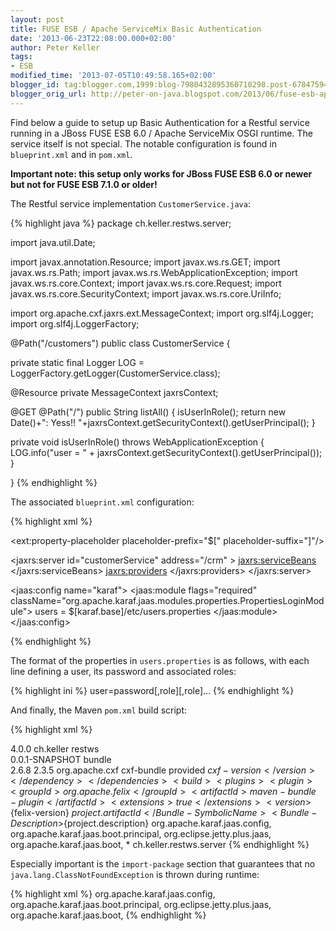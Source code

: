 ```yaml
---
layout: post
title: FUSE ESB / Apache ServiceMix Basic Authentication
date: '2013-06-23T22:08:00.000+02:00'
author: Peter Keller
tags:
- ESB
modified_time: '2013-07-05T10:49:58.165+02:00'
blogger_id: tag:blogger.com,1999:blog-7980432895360710298.post-6784759452137712651
blogger_orig_url: http://peter-on-java.blogspot.com/2013/06/fuse-esb-apache-servicemix-basic.html
---
```


Find below a guide to setup up Basic Authentication for a Restful service running in a JBoss FUSE ESB 6.0 / Apache ServiceMix OSGI runtime. The service itself is not special. The notable configuration is found in `blueprint.xml` and in `pom.xml`.

**Important note: this setup only works for JBoss FUSE ESB 6.0 or newer but not for FUSE ESB 7.1.0 or older!**

The Restful service implementation `CustomerService.java`:
 
{% highlight java %} 
package ch.keller.restws.server;

import java.util.Date;

import javax.annotation.Resource;
import javax.ws.rs.GET;
import javax.ws.rs.Path;
import javax.ws.rs.WebApplicationException;
import javax.ws.rs.core.Context;
import javax.ws.rs.core.Request;
import javax.ws.rs.core.SecurityContext;
import javax.ws.rs.core.UriInfo;

import org.apache.cxf.jaxrs.ext.MessageContext;
import org.slf4j.Logger;
import org.slf4j.LoggerFactory;

@Path("/customers")
public class CustomerService {
 
 private static final Logger LOG = LoggerFactory.getLogger(CustomerService.class);

 @Resource
 private MessageContext jaxrsContext;
 
 @GET
 @Path("/")
 public String listAll() {
  isUserInRole();
  return new Date()+": Yess!! "+jaxrsContext.getSecurityContext().getUserPrincipal();
 }

 private void isUserInRole() throws WebApplicationException {
  LOG.info("user = " + jaxrsContext.getSecurityContext().getUserPrincipal());
 }

}
{% endhighlight %} 
 
The associated `blueprint.xml` configuration:

{% highlight xml %} 
<blueprint xmlns="http://www.osgi.org/xmlns/blueprint/v1.0.0"
 xmlns:xsi="http://www.w3.org/2001/XMLSchema-instance"  
 xmlns:jaxrs="http://cxf.apache.org/blueprint/jaxrs" 
 xmlns:jaas="http://karaf.apache.org/xmlns/jaas/v1.0.0"
 xmlns:ext="http://aries.apache.org/blueprint/xmlns/blueprint-ext/v1.0.0"
 xsi:schemaLocation="
  http://www.osgi.org/xmlns/blueprint/v1.0.0 
    http://www.osgi.org/xmlns/blueprint/v1.0.0/blueprint.xsd
  http://cxf.apache.org/blueprint/jaxrs 
    http://cxf.apache.org/schemas/blueprint/jaxrs.xsd
  http://karaf.apache.org/xmlns/jaas/v1.0.0 
    http://karaf.apache.org/xmlns/jaas/v1.0.0
  http://aries.apache.org/blueprint/xmlns/blueprint-ext/v1.0.0 
    http://aries.apache.org/schemas/blueprint-ext/blueprint-ext.xsd">
      
  <!-- Bean to allow the $[karaf.base] property to be correctly resolved -->
  <ext:property-placeholder placeholder-prefix="$[" placeholder-suffix="]"/>
   
  <jaxrs:server id="customerService" address="/crm" >
    <jaxrs:serviceBeans>
      <ref component-id="customerSvc"/>
    </jaxrs:serviceBeans>
    <jaxrs:providers>
      <ref component-id="authenticationFilter"/>
    </jaxrs:providers>
  </jaxrs:server>
    
  <bean id="customerSvc" class="ch.keller.restws.server.CustomerService"/>
  <bean id="authenticationFilter" 
    class="org.apache.cxf.jaxrs.security.JAASAuthenticationFilter" >            
      <property name="contextName" value="karaf"/>
  </bean>
    
  <jaas:config name="karaf">
    <jaas:module flags="required"
      className="org.apache.karaf.jaas.modules.properties.PropertiesLoginModule">
        users = $[karaf.base]/etc/users.properties
    </jaas:module>
  </jaas:config><br /> 
    
  <!-- Don't forget to expose the BackingEngine as an OSGi service. -->
  <service interface="org.apache.karaf.jaas.modules.BackingEngineFactory">
    <bean class="org.apache.karaf.jaas.modules.properties.PropertiesBackingEngineFactory"/>
  </service>
</blueprint>
{% endhighlight %} 


The format of the properties in `users.properties` is as follows, with each line defining a user, its password and associated roles:  

{% highlight ini %} 
user=password[,role][,role]...
{% endhighlight %} 

And finally, the Maven `pom.xml` build script:  

{% highlight xml %} 
<project xmlns="http://maven.apache.org/POM/4.0.0" 
 xmlns:xsi="http://www.w3.org/2001/XMLSchema-instance"
 xsi:schemaLocation="
   http://maven.apache.org/POM/4.0.0 
     http://maven.apache.org/xsd/maven-4.0.0.xsd">
 
  <modelVersion>4.0.0</modelVersion>
  <groupId>ch.keller</groupId>
  <artifactId>restws</artifactId><br /> 
  <version>0.0.1-SNAPSHOT</version>
  <packaging>bundle</packaging><br />
  <properties>
    <cxf-version>2.6.8</cxf-version>
    <felix-version>2.3.5</felix-version>
  </properties>
  <dependencies>
    <dependency>
      <groupId>org.apache.cxf</groupId>
      <artifactId>cxf-bundle</artifactId>
      <scope>provided</scope>
      <version>${cxf-version}</version>
    </dependency>
  </dependencies>
  <build>
    <plugins>
      <plugin>
        <groupId>org.apache.felix</groupId>
        <artifactId>maven-bundle-plugin</artifactId>
        <extensions>true</extensions>
        <version>${felix-version}</version>
        <configuration>
          <instructions>
            <Bundle-SymbolicName>${project.artifactId}</Bundle-SymbolicName>
            <Bundle-Description>${project.description}</Bundle-Description>
            <Import-Package>
                org.apache.karaf.jaas.config,
                org.apache.karaf.jaas.boot.principal,
                org.eclipse.jetty.plus.jaas,
                org.apache.karaf.jaas.boot,
                *
            </Import-Package>
            <Export-Package>ch.keller.restws.server</Export-Package>
          </instructions>
        </configuration>
      </plugin>
    </plugins>
  </build>
</project>
{% endhighlight %} 

Especially important is the `import-package` section that guarantees that no `java.lang.ClassNotFoundException` is thrown during runtime:  

{% highlight xml %} 
<Import-Package>
  org.apache.karaf.jaas.config,
  org.apache.karaf.jaas.boot.principal,
  org.eclipse.jetty.plus.jaas,
  org.apache.karaf.jaas.boot,
</Import-Package>
{% endhighlight %} 
